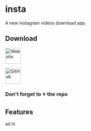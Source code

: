 # insta

A new instagram videos download app.

## Download

[<img src="https://img.shields.io/badge/Website-blue"
     alt="Website"
     height="50">](https://gopi2401.github.io/)
     
[<img src="https://img.shields.io/badge/GitHub-8A2BE2"
     alt="GitHub"
     height="50">](https://github.com/gopi2401/insta-app/releases)
     
### Don't forget to :star: the repo

## Features
ad
hi
